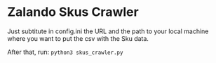 # Zalando Skus Crawler
Just subtitute in config.ini the URL and the path to your local machine where you want to 
put the csv with the Sku data.

After that, run:
```python3 skus_crawler.py```

